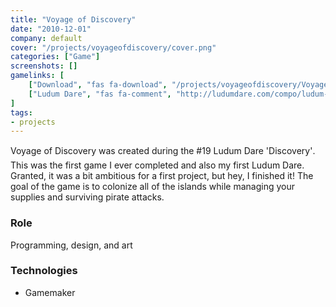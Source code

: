 ```yaml
---
title: "Voyage of Discovery"
date: "2010-12-01"
company: default
cover: "/projects/voyageofdiscovery/cover.png"
categories: ["Game"]
screenshots: []
gamelinks: [
    ["Download", "fas fa-download", "/projects/voyageofdiscovery/Voyage_of_Discovery_v1.0.4.zip"],
    ["Ludum Dare", "fas fa-comment", "http://ludumdare.com/compo/ludum-dare-19/?action=preview&uid=3079"],
]
tags:
- projects
---
```


Voyage of Discovery was created during the #19 Ludum Dare 'Discovery'. This was the first game I ever completed and also my first Ludum Dare. Granted, it was a bit ambitious for a first project, but hey, I finished it! The goal of the game is to colonize all of the islands while managing your supplies and surviving pirate attacks.

### Role
Programming, design, and art

### Technologies
* Gamemaker